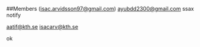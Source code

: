 ##Members
(isac.arvidsson97@gmail.com)
ayubdd2300@gmail.com
ssax
notify

aatif@kth.se
isacarv@kth.se

ok
